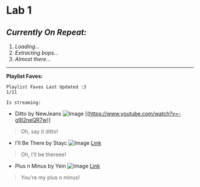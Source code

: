 # **Lab 1**

## *Currently On Repeat:*

1. *Loading...*
2. *Extracting bops...*
3. *Almost there...*
---
**Playlist Faves:**
```
Playlist Faves Last Updated :3
1/11
```
`Is streaming:`
* Ditto by NewJeans
![Image](https://cdn.vox-cdn.com/thumbor/qXDHOq7dMHWm52TqLWcpj2F4n5s=/0x0:1280x720/1200x800/filters:focal(466x34:670x238)/cdn.vox-cdn.com/uploads/chorus_image/image/70892948/Ditto_Number_1.0.png)
[(https://www.youtube.com/watch?v=-g9I2neQR7w)]
> Oh, say it ditto!
* I'll Be There by Stayc
![Image](https://i.pinimg.com/564x/53/65/42/53654265d8cd90af50bca9350361e18d.jpg)
[Link](https://www.youtube.com/watch?v=FZuFxUrcw7Y)
> Oh, I'll be thereee!
* Plus n Minus by Yein
![Image](https://www.serebii.net/anime/NextOn/1150.jpg)
[Link](https://www.youtube.com/watch?v=Zjcgp-y6AuE)
> You're my plus n minus!



